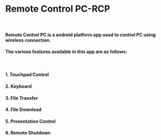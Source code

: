 <h1>Remote Control PC-RCP</h1>
<br>
<h4>Remote Control PC is a android platform app used to control PC using wireless connection.</h4>
<h4>The various features available in this app are as follows:</h4>
<br>
<h4><b>1. Touchpad Control</b></h4>
<h4><b>2. Keyboard</b></h4>
<h4><b>3. File Transfer</b></h4>
<h4><b>4. File Download</b></h4>
<h4><b>5. Presentation Control</b></h4>
<h4><b>6. Remote Shutdown</b></h4>


